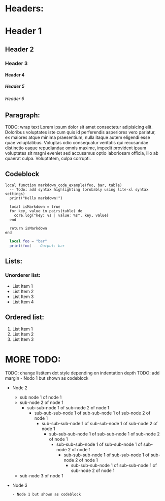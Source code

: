 # Headers:

# Header 1
## Header 2
### Header 3
#### Header 4
##### Header 5
###### Header 6

## Paragraph:
TODO: wrap text
Lorem ipsum dolor sit amet consectetur adipisicing elit. Doloribus voluptates iste cum quis id perferendis asperiores vero pariatur, ex maiores atque minima praesentium, nulla itaque autem eligendi esse quae voluptatibus.
Voluptas odio consequatur veritatis qui recusandae distinctio eaque repudiandae omnis maxime, impedit provident ipsum voluptates sit magni eveniet sed accusamus optio laboriosam officia, illo ab quaerat culpa. Voluptatem, culpa corrupti.

##                    Codeblock

    local function markdown_code_example(foo, bar, table)
      -- Todo: add syntax highlighting (probably using lite-xl syntax settings)
      print("Hello markdown!")
      
      local isMarkdown = true
      for key, value in pairs(table) do
        core.log("key: %s | value: %s", key, value)
      end
      
      return isMarkdown
    end
    
```lua
  local foo = "bar"
  print(foo) -- Output: bar
```

## Lists:
### Unorderer list:
- List Item 1
- List Item 2
- List Item 3
- List Item 4

## Ordered list:
1. List Item 1
1. List Item 2
1. List Item 3



# MORE TODO:

TODO: change listitem dot style depending on indentation depth
TODO: add margin
    - Nodo 1 but shown as codeblock
- Node 2
  - sub node 1 of node 1
  - sub-node 2 of node 1
    - sub-sub-node 1 of sub-node 2 of node 1
      - sub-sub-sub-node 1 of sub-sub-node 1 of sub-node 2 of node 1
        - sub-sub-sub-node 1 of sub-sub-node 1 of sub-node 2 of node 1
          - sub-sub-sub-node 1 of sub-sub-node 1 of sub-node 2 of node 1
            - sub-sub-sub-node 1 of sub-sub-node 1 of sub-node 2 of node 1
              - sub-sub-sub-node 1 of sub-sub-node 1 of sub-node 2 of node 1
                - sub-sub-sub-node 1 of sub-sub-node 1 of sub-node 2 of node 1
  - sub-node 3 of node 1
- Node 3

      - Node 1 but shown as codeblock


